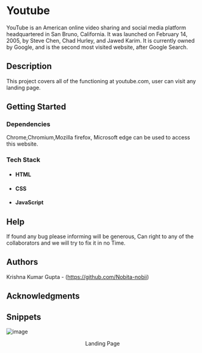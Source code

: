 # Youtube
YouTube is an American online video sharing and social media platform headquartered in San Bruno, California. It was launched on February 14, 2005, by Steve Chen, Chad Hurley, and Jawed Karim. It is currently owned by Google, and is the second most visited website, after Google Search.

## Description

This project covers all of the functioning at youtube.com, user can visit any landing page.  

## Getting Started

### Dependencies

Chrome,Chromium,Mozilla firefox, Microsoft edge can be used to access this website.

### Tech Stack

* #### HTML

* #### CSS

* #### JavaScript


## Help

If found any bug please informing will be generous, Can right to any of the collaborators and we will try to fix it in no Time.

## Authors

Krishna Kumar Gupta - (https://github.com/Nobita-nobii)

## Acknowledgments

## Snippets
 ![image]([[https://user-images.githubusercontent.com/65751330/161816768-a80410da-7578-40a6-8d86-3671058a2e43.png](https://encrypted-tbn0.gstatic.com/images?q=tbn:ANd9GcQ0N6J8yvwC6jPzJ97a6g-IqdR2-HBJ40mCMg&usqp=CAU)](https://miro.medium.com/max/1400/1*Jq2A_kvcX-pfDGN4yk6KGw.png))
<p align="center">Landing Page</p>
 
